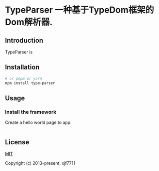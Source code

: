 # TypeParser 一种基于TypeDom框架的Dom解析器.

## Introduction

TypeParser is 

## Installation

```bash
# or pnpm or yarn
npm install type-parser
```

## Usage

### Install the framework

Create a hello world page to app:

```ts

```
## License

[MIT](https://opensource.org/licenses/MIT)

Copyright (c) 2013-present, xjf7711

